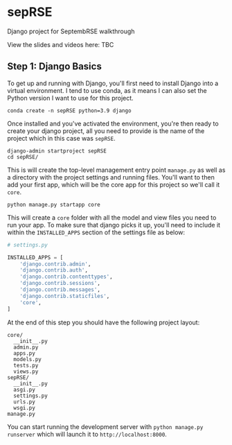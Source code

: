 # sepRSE
Django project for SeptembRSE walkthrough

View the slides and videos here: TBC


## Step 1: Django Basics

To get up and running with Django, you'll first need to install Django into a virtual environment. I tend to use conda, as it means I can also set the Python version I want to use for this project.

```
conda create -n sepRSE python=3.9 django
```

Once installed and you've activated the environment, you're then ready to create your django project, all you need to provide is the name of the project which in this case was `sepRSE`.

```
django-admin startproject sepRSE
cd sepRSE/
```

This is will create the top-level management entry point `manage.py` as well as a directory with the project settings and running files. You'll want to then add your first app, which will be the core app for this project so we'll call it `core`.

```
python manage.py startapp core
```

This will create a `core` folder with all the model and view files you need to run your app. To make sure that django picks it up, you'll need to include it within the `INSTALLED_APPS` section of the settings file as below:

```python
# settings.py

INSTALLED_APPS = [
    'django.contrib.admin',
    'django.contrib.auth',
    'django.contrib.contenttypes',
    'django.contrib.sessions',
    'django.contrib.messages',
    'django.contrib.staticfiles',
    'core',
]
```

At the end of this step you should have the following project layout:

```
core/
  __init__.py
  admin.py
  apps.py
  models.py
  tests.py
  views.py
sepRSE/
  __init__.py
  asgi.py
  settings.py
  urls.py
  wsgi.py
manage.py
```

You can start running the development server with `python manage.py runserver` which will launch it to `http://localhost:8000`.
